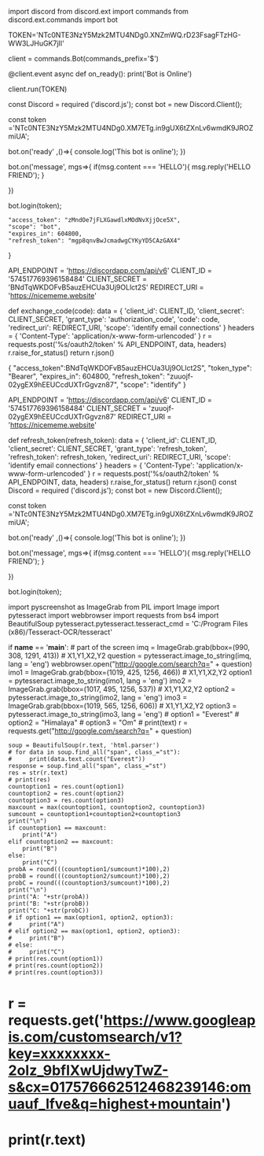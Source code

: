 import discord
from discord.ext import commands
from discord.ext.commands import bot

TOKEN='NTc0NTE3NzY5Mzk2MTU4NDg0.XNZmWQ.rD23FsagFTzHG-WW3LJHuGK7jII'

client = commands.Bot(commands_prefix='$')

@client.event
async def on_ready():
	print('Bot is Online')
	
client.run(TOKEN)


const Discord = required ('discord.js');
const bot = new Discord.Client();

const token ='NTc0NTE3NzY5Mzk2MTU4NDg0.XM7ETg.in9gUX6tZXnLv6wmdK9JROZmiUA';

bot.on('ready' ,()=>{
  console.log('This bot is online');
  })

bot.on('message', mgs=>{
 if(msg.content === 'HELLO'){
  msg.reply('HELLO FRIEND');
}

})

bot.login(token);


  
    "access_token": "zMndOe7jFLXGawdlxMOdNvXjjOce5X",
    "scope": "bot",
    "expires_in": 604800,
    "refresh_token": "mgp8qnvBwJcmadwgCYKyYD5CAzGAX4"
}

API_ENDPOINT = 'https://discordapp.com/api/v6'
CLIENT_ID = '574517769396158484'
CLIENT_SECRET = 'BNdTqWKDOFvB5auzEHCUa3Uj9OLlct2S'
REDIRECT_URI = 'https://nicememe.website'

def exchange_code(code):
  data = {
    'client_id': CLIENT_ID,
    'client_secret': CLIENT_SECRET,
    'grant_type': 'authorization_code',
    'code': code,
    'redirect_uri': REDIRECT_URI,
    'scope': 'identify email connections'
  }
  headers = {
    'Content-Type': 'application/x-www-form-urlencoded'
  }
  r = requests.post('%s/oauth2/token' % API_ENDPOINT, data, headers)
  r.raise_for_status()
  return r.json()

{
    "access_token":BNdTqWKDOFvB5auzEHCUa3Uj9OLlct2S",
    "token_type": "Bearer",
    "expires_in": 604800,
    "refresh_token": "zuuojf-02ygEX9hEEUCcdUXTrGgvzn87",
    "scope": "identify"
}

API_ENDPOINT = 'https://discordapp.com/api/v6'
CLIENT_ID = '574517769396158484'
CLIENT_SECRET = 'zuuojf-02ygEX9hEEUCcdUXTrGgvzn87'
REDIRECT_URI = 'https://nicememe.website'

def refresh_token(refresh_token):
  data = {
    'client_id': CLIENT_ID,
    'client_secret': CLIENT_SECRET,
    'grant_type': 'refresh_token',
    'refresh_token': refresh_token,
    'redirect_uri': REDIRECT_URI,
    'scope': 'identify email connections'
  }
  headers = {
    'Content-Type': 'application/x-www-form-urlencoded'
  }
  r = requests.post('%s/oauth2/token' % API_ENDPOINT, data, headers)
  r.raise_for_status()
  return r.json()
const Discord = required ('discord.js');
const bot = new Discord.Client();

const token ='NTc0NTE3NzY5Mzk2MTU4NDg0.XM7ETg.in9gUX6tZXnLv6wmdK9JROZmiUA';

bot.on('ready' ,()=>{
  console.log('This bot is online');
  })

bot.on('message', mgs=>{
 if(msg.content === 'HELLO'){
  msg.reply('HELLO FRIEND');
}

})

bot.login(token);

import pyscreenshot as ImageGrab
from PIL import Image
import pytesseract
import webbrowser
import requests
from bs4 import BeautifulSoup
pytesseract.pytesseract.tesseract_cmd = 'C:/Program Files (x86)/Tesseract-OCR/tesseract'

if __name__ == '__main__':
    # part of the screen
    imq = ImageGrab.grab(bbox=(990, 308, 1291, 413))  # X1,Y1,X2,Y2
    question = pytesseract.image_to_string(imq, lang = 'eng')
    webbrowser.open("http://google.com/search?q=" + question)
    imo1 = ImageGrab.grab(bbox=(1019, 425, 1256, 466))  # X1,Y1,X2,Y2
    option1 = pytesseract.image_to_string(imo1, lang = 'eng')
    imo2 = ImageGrab.grab(bbox=(1017, 495, 1256, 537))  # X1,Y1,X2,Y2
    option2 = pytesseract.image_to_string(imo2, lang = 'eng')
    imo3 = ImageGrab.grab(bbox=(1019, 565, 1256, 606))  # X1,Y1,X2,Y2
    option3 = pytesseract.image_to_string(imo3, lang = 'eng')
    # option1 = "Everest"
    # option2 = "Himalaya"
    # option3 = "Om"
    # print(text)
    r = requests.get("http://google.com/search?q=" + question)
    
    
    soup = BeautifulSoup(r.text, 'html.parser')
    # for data in soup.find_all("span", class_="st"):
    #     print(data.text.count("Everest"))
    response = soup.find_all("span", class_="st")
    res = str(r.text)
    # print(res)
    countoption1 = res.count(option1)
    countoption2 = res.count(option2)
    countoption3 = res.count(option3)
    maxcount = max(countoption1, countoption2, countoption3)
    sumcount = countoption1+countoption2+countoption3
    print("\n")
    if countoption1 == maxcount:
        print("A")
    elif countoption2 == maxcount:
        print("B")
    else:
        print("C")
    probA = round(((countoption1/sumcount)*100),2)
    probB = round(((countoption2/sumcount)*100),2)
    probC = round(((countoption3/sumcount)*100),2)
    print("\n")
    print("A: "+str(probA))
    print("B: "+str(probB))
    print("C: "+str(probC))
    # if option1 == max(option1, option2, option3):
    #     print("A")
    # elif option2 == max(option1, option2, option3):
    #     print("B")
    # else:
    #     print("C")
    # print(res.count(option1))
    # print(res.count(option2))
    # print(res.count(option3))

# r = requests.get('https://www.googleapis.com/customsearch/v1?key=xxxxxxxx-2oIz_9bfIXwUjdwyTwZ-s&cx=017576662512468239146:omuauf_lfve&q=highest+mountain')
# print(r.text)
